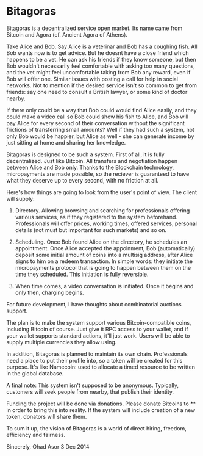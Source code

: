 Bitagoras
=========

Bitagoras is a decentralized service open market. Its name came from Bitcoin and Agora (cf. Ancient Agora of Athens).

Take Alice and Bob. Say Alice is a veterinar and Bob has a coughing fish. All Bob wants now is to get advice. But he doesnt have a close friend which happens to be a vet. He can ask his friends if they know someone, but then Bob wouldn't necessarily feel comfortable with asking too many questions, and the vet might feel uncomfortable taking from Bob any reward, even if Bob will offer one. Similar issues with posting a call for help in social networks. Not to mention if the desired service isn't so common to get from friends: say one need to consult a British lawyer, or some kind of doctor nearby.

If there only could be a way that Bob could would find Alice easily, and they could make a video call so Bob could show his fish to Alice, and Bob will pay Alice for every second of their conversation without the significant frictions of transferring small amounts? Well if they had such a system, not only Bob would be happier, but Alice as well - she can generate income by just sitting at home and sharing her knowledge.

Bitagoras is designed to be such a system.
First of all, it is fully decentralized. Just like Bitcoin. All transfers and negotiation happen between Alice and Bob only. Thanks to the Blockchain technology, micropayments are made possible, so the reciever is guaranteed to have what they deserve up to every second, with no friction at all.

Here's how things are going to look from the user's point of view. The client will supply:

1. Directory. Allowing browsing and searching for professionals offering various services, as if they registered to the system beforehand. Professionals will offer prices, working times, offered services, personal details (not must but important for such markets) and so on.

2. Scheduling. Once Bob found Alice on the directory, he schedules an appointment. Once Alice accepted the appoinment, Bob (automatically) deposit some initial amount of coins into a multisig address, after Alice signs to him on a redeem transaction. In simple words: they initiate the micropayments protocol that is going to happen between them on the time they scheduled. This initiation is fully reversible.

3. When time comes, a video conversation is initiated. Once it begins and only then, charging begins. 

For future development, I have thoughts about combinatorial auctions support.

The plan is to make the system support various Bitcoin-compatible coins, including Bitcoin of course. Just give it RPC access to your wallet, and if your wallet supports standard actions, it'll just work. Users will be able to supply multiple currencies they allow using.

In addition, Bitagoras is planned to maintain its own chain. Professionals need a place to put their profile into, so a token will be created for this purpose. It's like Namecoin: used to allocate a timed resource to be written in the global database.

A final note: This system isn't supposed to be anonymous. Typically, customers will seek people from nearby, that publish their identity.

Funding the project will be done via donations. Please donate Bitcoins to ** in order to bring this into reality. If the system will include creation of a new token, donators will share them.

To sum it up, the vision of Bitagoras is a world of direct hiring, freedom, efficiency and fairness.

Sincerely,
Ohad Asor
3 Dec 2014
